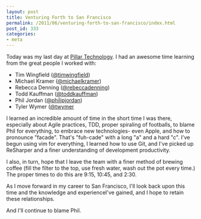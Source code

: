 ```yaml
---
layout: post
title: Venturing Forth to San Francisco
permalink: /2011/06/venturing-forth-to-san-francisco/index.html
post_id: 333
categories: 
- meta
---
```


Today was my last day at <a href="http://www.pillartechnology.com/">Pillar 
Technology</a>. I had an awesome time learning from the great people I worked 
with:

* Tim Wingfield ([@timwingfield](http://twitter.com/#!/timwingfield))
* Michael Kramer ([@michaelkramer](http://twitter.com/#!/michaelkramer))
* Rebecca Denning ([@rebeccadenning](http://twitter.com/#!/RebeccaDenning))
* Todd Kauffman ([@toddkauffman](http://twitter.com/#!/toddkauffman))
* Phil Jordan ([@philipjordan](http://twitter.com/#!/philipjordan))
* Tyler Wymer ([@twymer](http://www.twitter.com/twymer)

I learned an incredible amount of time in the short time I was there, 
especially about Agile practices, TDD, proper spiraling of footballs, to blame 
Phil for everything, to embrace new technologies- even Apple, and how to 
pronounce "facade". That's "fuh-cade" with a long "a" and a hard "c". I've 
begun using vim for everything, I learned how to use Git, and I've picked up 
ReSharper and a finer understanding of development productivity.

I also, in turn, hope that I leave the team with a finer method of brewing 
coffee (fill the filter to the top, use fresh water, wash out the pot every 
time.) The proper times to do this are 9:15, 10:45, and 2:30.

As I move forward in my career to San Francisco, I'll look back upon this time 
and the knowledge and experienceI've gained, and I hope to retain these 
relationships.

And I'll continue to blame Phil.
